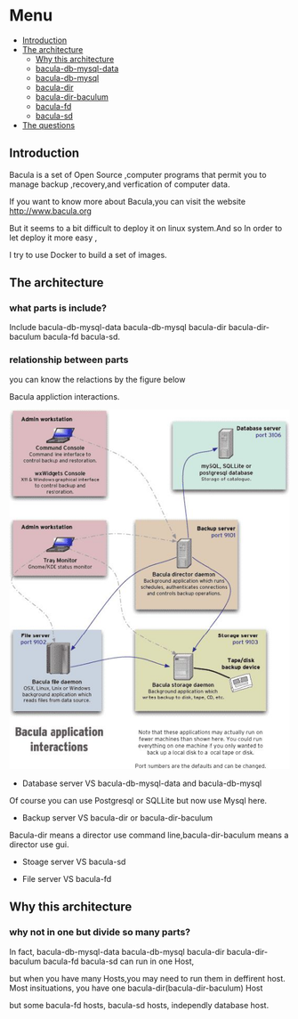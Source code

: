 # Menu


- [Introduction](#introduction)
- [The architecture](#the-architecture)
   - [Why this architecture](#why-this-architecture)
   - [bacula-db-mysql-data](/docs/bacula-db-mysql-data.md)
   - [bacula-db-mysql](/docs/bacula-db-mysql.md)
   - [bacula-dir](/docs/bacula-dir.md)
   - [bacula-dir-baculum](/docs/bacula-dir-baculum.md)
   - [bacula-fd](/docs/bacula-fd.md)
   - [bacula-sd](/docs/bacula-sd.md)
- [The questions](/docs/questions.md)

<a name="introduction"></a>    
## Introduction


Bacula is a set of Open Source ,computer programs that permit you to manage backup ,recovery,and verfication of computer data.

If you want to know more about Bacula,you can visit the website http://www.bacula.org

But it seems to a bit difficult to deploy it on linux system.And so In order to let deploy it more easy , 

I try to use Docker to build a set of images.  

<a name="the architecture"></a>
## The architecture

### what parts  is include?

Include bacula-db-mysql-data bacula-db-mysql bacula-dir bacula-dir-baculum bacula-fd bacula-sd.


### relationship between parts 

you can know the relactions by the figure below

Bacula appliction interactions.

![](/docs/images/1-1.jpg)

* Database server VS bacula-db-mysql-data and  bacula-db-mysql

Of course you can use Postgresql or SQLLite but now use Mysql here.

* Backup server VS bacula-dir or bacula-dir-baculum

Bacula-dir means a director use command line,bacula-dir-baculum means a director use gui.  

* Stoage server VS bacula-sd 

* File server VS bacula-fd   





## Why this architecture

### why not in  one but divide so many parts?

In fact, bacula-db-mysql-data bacula-db-mysql bacula-dir bacula-dir-baculum bacula-fd bacula-sd can run in one Host,

but when you have many Hosts,you may need to run them in deffirent host. Most insituations, you have one bacula-dir(bacula-dir-baculum) Host

but some bacula-fd hosts, bacula-sd hosts, independly database host.




